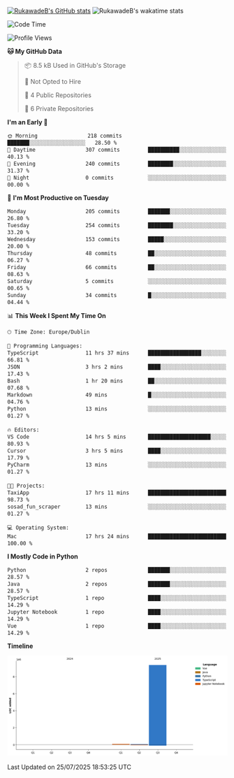 
[![RukawadeB's GitHub stats](https://github-readme-stats.vercel.app/api?username=RukawadeB&hide=prs&show_icons=true&theme=omni)](https://github.com/anuraghazra/github-readme-stats)
![RukawadeB's wakatime stats](https://github-readme-stats.vercel.app/api/wakatime?username=RukawadeB)

<!--START_SECTION:waka-->
![Code Time](http://img.shields.io/badge/Code%20Time-555%20hrs%2019%20mins-blue)

![Profile Views](http://img.shields.io/badge/Profile%20Views-2-blue)

**🐱 My GitHub Data** 

> 📦 8.5 kB Used in GitHub's Storage 
 > 
> 🚫 Not Opted to Hire
 > 
> 📜 4 Public Repositories 
 > 
> 🔑 6 Private Repositories 
 > 
**I'm an Early 🐤** 

```text
🌞 Morning                218 commits         ███████░░░░░░░░░░░░░░░░░░   28.50 % 
🌆 Daytime                307 commits         ██████████░░░░░░░░░░░░░░░   40.13 % 
🌃 Evening                240 commits         ████████░░░░░░░░░░░░░░░░░   31.37 % 
🌙 Night                  0 commits           ░░░░░░░░░░░░░░░░░░░░░░░░░   00.00 % 
```
📅 **I'm Most Productive on Tuesday** 

```text
Monday                   205 commits         ███████░░░░░░░░░░░░░░░░░░   26.80 % 
Tuesday                  254 commits         ████████░░░░░░░░░░░░░░░░░   33.20 % 
Wednesday                153 commits         █████░░░░░░░░░░░░░░░░░░░░   20.00 % 
Thursday                 48 commits          ██░░░░░░░░░░░░░░░░░░░░░░░   06.27 % 
Friday                   66 commits          ██░░░░░░░░░░░░░░░░░░░░░░░   08.63 % 
Saturday                 5 commits           ░░░░░░░░░░░░░░░░░░░░░░░░░   00.65 % 
Sunday                   34 commits          █░░░░░░░░░░░░░░░░░░░░░░░░   04.44 % 
```


📊 **This Week I Spent My Time On** 

```text
🕑︎ Time Zone: Europe/Dublin

💬 Programming Languages: 
TypeScript               11 hrs 37 mins      █████████████████░░░░░░░░   66.81 % 
JSON                     3 hrs 2 mins        ████░░░░░░░░░░░░░░░░░░░░░   17.43 % 
Bash                     1 hr 20 mins        ██░░░░░░░░░░░░░░░░░░░░░░░   07.68 % 
Markdown                 49 mins             █░░░░░░░░░░░░░░░░░░░░░░░░   04.76 % 
Python                   13 mins             ░░░░░░░░░░░░░░░░░░░░░░░░░   01.27 % 

🔥 Editors: 
VS Code                  14 hrs 5 mins       ████████████████████░░░░░   80.93 % 
Cursor                   3 hrs 5 mins        ████░░░░░░░░░░░░░░░░░░░░░   17.79 % 
PyCharm                  13 mins             ░░░░░░░░░░░░░░░░░░░░░░░░░   01.27 % 

🐱‍💻 Projects: 
TaxiApp                  17 hrs 11 mins      █████████████████████████   98.73 % 
sosad_fun_scraper        13 mins             ░░░░░░░░░░░░░░░░░░░░░░░░░   01.27 % 

💻 Operating System: 
Mac                      17 hrs 24 mins      █████████████████████████   100.00 % 
```

**I Mostly Code in Python** 

```text
Python                   2 repos             ███████░░░░░░░░░░░░░░░░░░   28.57 % 
Java                     2 repos             ███████░░░░░░░░░░░░░░░░░░   28.57 % 
TypeScript               1 repo              ████░░░░░░░░░░░░░░░░░░░░░   14.29 % 
Jupyter Notebook         1 repo              ████░░░░░░░░░░░░░░░░░░░░░   14.29 % 
Vue                      1 repo              ████░░░░░░░░░░░░░░░░░░░░░   14.29 % 
```



**Timeline**

![Lines of Code chart](https://raw.githubusercontent.com/RukawadeB/RukawadeB/main/assets/bar_graph.png)


 Last Updated on 25/07/2025 18:53:25 UTC
<!--END_SECTION:waka-->




